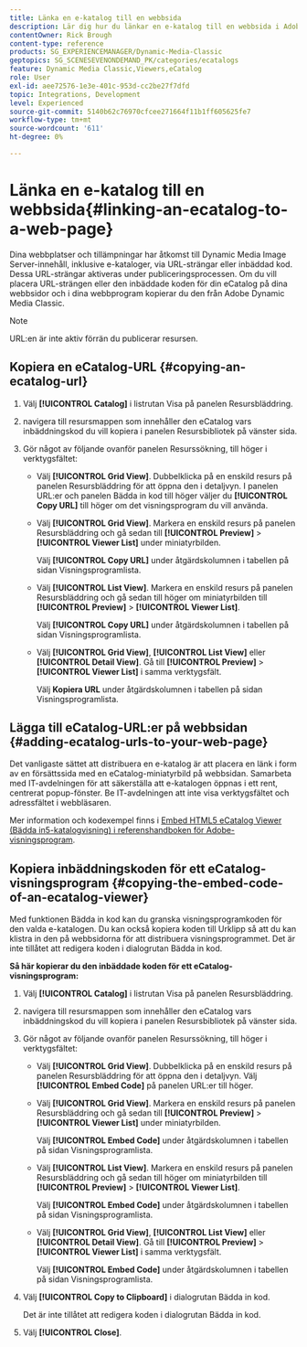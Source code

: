 ```yaml
---
title: Länka en e-katalog till en webbsida
description: Lär dig hur du länkar en e-katalog till en webbsida i Adobe Dynamic Media Classic.
contentOwner: Rick Brough
content-type: reference
products: SG_EXPERIENCEMANAGER/Dynamic-Media-Classic
geptopics: SG_SCENESEVENONDEMAND_PK/categories/ecatalogs
feature: Dynamic Media Classic,Viewers,eCatalog
role: User
exl-id: aee72576-1e3e-401c-953d-cc2be27f7dfd
topic: Integrations, Development
level: Experienced
source-git-commit: 5140b62c76970cfcee271664f11b1ff605625fe7
workflow-type: tm+mt
source-wordcount: '611'
ht-degree: 0%

---
```


# Länka en e-katalog till en webbsida{#linking-an-ecatalog-to-a-web-page}

Dina webbplatser och tillämpningar har åtkomst till Dynamic Media Image Server-innehåll, inklusive e-kataloger, via URL-strängar eller inbäddad kod. Dessa URL-strängar aktiveras under publiceringsprocessen. Om du vill placera URL-strängen eller den inbäddade koden för din eCatalog på dina webbsidor och i dina webbprogram kopierar du den från Adobe Dynamic Media Classic.

>[!NOTE]
>
>URL:en är inte aktiv förrän du publicerar resursen.

## Kopiera en eCatalog-URL {#copying-an-ecatalog-url}

1. Välj **[!UICONTROL Catalog]** i listrutan Visa på panelen Resursbläddring.
1. navigera till resursmappen som innehåller den eCatalog vars inbäddningskod du vill kopiera i panelen Resursbibliotek på vänster sida.
1. Gör något av följande ovanför panelen Resurssökning, till höger i verktygsfältet:

   * Välj **[!UICONTROL Grid View]**. Dubbelklicka på en enskild resurs på panelen Resursbläddring för att öppna den i detaljvyn. I panelen URL:er och panelen Bädda in kod till höger väljer du **[!UICONTROL Copy URL]** till höger om det visningsprogram du vill använda.
   * Välj **[!UICONTROL Grid View]**. Markera en enskild resurs på panelen Resursbläddring och gå sedan till **[!UICONTROL Preview]** > **[!UICONTROL Viewer List]** under miniatyrbilden.

     Välj **[!UICONTROL Copy URL]** under åtgärdskolumnen i tabellen på sidan Visningsprogramlista.

   * Välj **[!UICONTROL List View]**. Markera en enskild resurs på panelen Resursbläddring och gå sedan till höger om miniatyrbilden till **[!UICONTROL Preview]** > **[!UICONTROL Viewer List]**.

     Välj **[!UICONTROL Copy URL]** under åtgärdskolumnen i tabellen på sidan Visningsprogramlista.

   * Välj **[!UICONTROL Grid View]**, **[!UICONTROL List View]** eller **[!UICONTROL Detail View]**. Gå till **[!UICONTROL Preview]** > **[!UICONTROL Viewer List]** i samma verktygsfält.

     Välj **Kopiera URL** under åtgärdskolumnen i tabellen på sidan Visningsprogramlista.

## Lägga till eCatalog-URL:er på webbsidan {#adding-ecatalog-urls-to-your-web-page}

Det vanligaste sättet att distribuera en e-katalog är att placera en länk i form av en försättssida med en eCatalog-miniatyrbild på webbsidan. Samarbeta med IT-avdelningen för att säkerställa att e-katalogen öppnas i ett rent, centrerat popup-fönster. Be IT-avdelningen att inte visa verktygsfältet och adressfältet i webbläsaren.

Mer information och kodexempel finns i [Embed HTML5 eCatalog Viewer (Bädda in5-katalogvisning) i referenshandboken för Adobe-visningsprogram](https://experienceleague.adobe.com/en/docs/dynamic-media-developer-resources/library/viewers-aem-assets-dmc/ecatalog/c-html5-20-ecatalog-viewer-about#section-e1c3106f5b3e445d9b95be337c2f94e2).

## Kopiera inbäddningskoden för ett eCatalog-visningsprogram {#copying-the-embed-code-of-an-ecatalog-viewer}

Med funktionen Bädda in kod kan du granska visningsprogramkoden för den valda e-katalogen. Du kan också kopiera koden till Urklipp så att du kan klistra in den på webbsidorna för att distribuera visningsprogrammet. Det är inte tillåtet att redigera koden i dialogrutan Bädda in kod.

**Så här kopierar du den inbäddade koden för ett eCatalog-visningsprogram:**

1. Välj **[!UICONTROL Catalog]** i listrutan Visa på panelen Resursbläddring.
1. navigera till resursmappen som innehåller den eCatalog vars inbäddningskod du vill kopiera i panelen Resursbibliotek på vänster sida.
1. Gör något av följande ovanför panelen Resurssökning, till höger i verktygsfältet:

   * Välj **[!UICONTROL Grid View]**. Dubbelklicka på en enskild resurs på panelen Resursbläddring för att öppna den i detaljvyn. Välj **[!UICONTROL Embed Code]** på panelen URL:er till höger.
   * Välj **[!UICONTROL Grid View]**. Markera en enskild resurs på panelen Resursbläddring och gå sedan till **[!UICONTROL Preview]** > **[!UICONTROL Viewer List]** under miniatyrbilden.

     Välj **[!UICONTROL Embed Code]** under åtgärdskolumnen i tabellen på sidan Visningsprogramlista.

   * Välj **[!UICONTROL List View]**. Markera en enskild resurs på panelen Resursbläddring och gå sedan till höger om miniatyrbilden till **[!UICONTROL Preview]** > **[!UICONTROL Viewer List]**.

     Välj **[!UICONTROL Embed Code]** under åtgärdskolumnen i tabellen på sidan Visningsprogramlista.

   * Välj **[!UICONTROL Grid View]**, **[!UICONTROL List View]** eller **[!UICONTROL Detail View]**. Gå till **[!UICONTROL Preview]** > **[!UICONTROL Viewer List]** i samma verktygsfält.

     Välj **[!UICONTROL Embed Code]** under åtgärdskolumnen i tabellen på sidan Visningsprogramlista.

1. Välj **[!UICONTROL Copy to Clipboard]** i dialogrutan Bädda in kod.

   Det är inte tillåtet att redigera koden i dialogrutan Bädda in kod.

1. Välj **[!UICONTROL Close]**.
